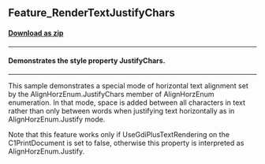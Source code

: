 ## Feature_RenderTextJustifyChars
#### [Download as zip](https://grapecity.github.io/DownGit/#/home?url=https://github.com/GrapeCity/ComponentOne-WinForms-Samples/tree/master/NetFramework\PrintDocument\CS\FeatureRenderTextJustifyChars)
____
#### Demonstrates the style property JustifyChars.
____
This sample demonstrates a special mode of horizontal text alignment set by the AlignHorzEnum.JustifyChars member of AlignHorzEnum enumeration.
In that mode, space is added between all characters in text rather than only between words when justifying text horizontally as in AlignHorzEnum.Justify mode.

Note that this feature works only if UseGdiPlusTextRendering on the C1PrintDocument is set to false, otherwise this property is interpreted as AlignHorzEnum.Justify.
